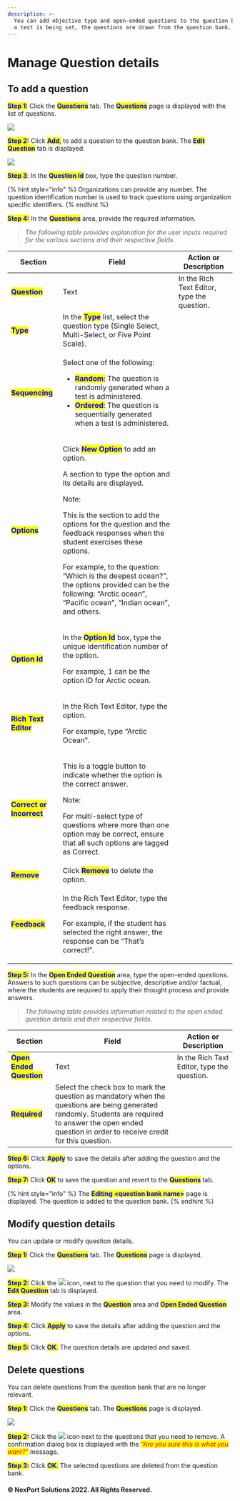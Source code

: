 ```yaml
---
description: >-
  You can add objective type and open-ended questions to the question bank. When
  a test is being set, the questions are drawn from the question bank.
---
```


# Manage Question details

## To add a question

<mark style="color:blue;">**Step 1:**</mark>  Click the <mark style="color:blue;">**Questions**</mark> tab.  The <mark style="color:blue;">**Questions**</mark> page is displayed with the list of questions.

![](https://www.nexportcampus.com/Content/Guides/aweb/Content/Resources/Images/OT\_Question\_Banks/Questions\_Add\_550x185.png)

<mark style="color:blue;">**Step 2:**</mark>  Click <mark style="color:blue;">**Add**</mark><mark style="color:blue;">,</mark> to add a question to the question bank.  The <mark style="color:blue;">**Edit Question**</mark> tab is displayed.

![](https://www.nexportcampus.com/Content/Guides/aweb/Content/Resources/Images/OT\_Question\_Banks/Edit\_Question\_550x478.png)

<mark style="color:blue;">**Step 3**</mark>:  In the <mark style="color:blue;">**Question Id**</mark> box, type the question number.

{% hint style="info" %}
Organizations can provide any number. The question identification number is used to track questions using organization specific identifiers.
{% endhint %}

<mark style="color:blue;">**Step 4:**</mark>  In the <mark style="color:blue;">**Questions**</mark> area, provide the required information.

> _The following table provides explanation for the user inputs required for the various sections and their respective fields._

| Section                                                   | Field                                                                                                                                                                                                                                                                                                                                                                                                                                                                                   | Action or Description                       |
| --------------------------------------------------------- | --------------------------------------------------------------------------------------------------------------------------------------------------------------------------------------------------------------------------------------------------------------------------------------------------------------------------------------------------------------------------------------------------------------------------------------------------------------------------------------- | ------------------------------------------- |
| <mark style="color:blue;">**Question**</mark>             | Text                                                                                                                                                                                                                                                                                                                                                                                                                                                                                    | In the Rich Text Editor, type the question. |
| <mark style="color:blue;">**Type**</mark>                 | In the <mark style="color:blue;">**Type**</mark> list, select the question type (Single Select, Multi-Select, or Five Point Scale).                                                                                                                                                                                                                                                                                                                                                     |                                             |
| <mark style="color:blue;">**Sequencing**</mark>           | <p>Select one of the following:</p><ul><li><mark style="color:blue;"><strong>Random</strong>:</mark> The question is randomly generated when a test is administered.</li><li><mark style="color:blue;"><strong>Ordered</strong>:</mark> The question is sequentially generated when a test is administered.</li></ul>                                                                                                                                                                   |                                             |
| <mark style="color:blue;">**Options**</mark>              | <p>Click <mark style="color:blue;"><strong>New Option</strong></mark> to add an option.</p><p>A section to type the option and its details are displayed.</p><p>Note:</p><p>This is the section to add the options for the question and the feedback responses when the student exercises these options.</p><p>For example, to the question: “Which is the deepest ocean?”, the options provided can be the following: “Arctic ocean”, “Pacific ocean”, “Indian ocean”, and others.</p> |                                             |
| <mark style="color:blue;">**Option Id**</mark>            | <p>In the <mark style="color:blue;"><strong>Option Id</strong></mark> box, type the unique identification number of the option.</p><p>For example, 1 can be the option ID for Arctic ocean.</p>                                                                                                                                                                                                                                                                                         |                                             |
| <mark style="color:blue;">**Rich Text Editor**</mark>     | <p>In the Rich Text Editor, type the option.</p><p>For example, type “Arctic Ocean”.</p>                                                                                                                                                                                                                                                                                                                                                                                                |                                             |
| <mark style="color:blue;">**Correct or Incorrect**</mark> | <p>This is a toggle button to indicate whether the option is the correct answer.</p><p>Note:</p><p>For multi-select type of questions where more than one option may be correct, ensure that all such options are tagged as Correct.</p>                                                                                                                                                                                                                                                |                                             |
| <mark style="color:blue;">**Remove**</mark>               | Click <mark style="color:blue;">**Remove**</mark> to delete the option.                                                                                                                                                                                                                                                                                                                                                                                                                 |                                             |
| <mark style="color:blue;">**Feedback**</mark>             | <p>In the Rich Text Editor, type the feedback response.</p><p>For example, if the student has selected the right answer, the response can be “That’s correct!”.</p>                                                                                                                                                                                                                                                                                                                     |                                             |

<mark style="color:blue;">**Step 5:**</mark>  In the <mark style="color:blue;">**Open Ended Question**</mark> area, type the open-ended questions. Answers to such questions can be subjective, descriptive and/or factual, where the students are required to apply their thought process and provide answers.

> _The following table provides information related to the open ended question details and their respective fields._

| Section                                                  | Field                                                                                                                                                                                                         | Action or Description                       |
| -------------------------------------------------------- | ------------------------------------------------------------------------------------------------------------------------------------------------------------------------------------------------------------- | ------------------------------------------- |
| <mark style="color:blue;">**Open Ended Question**</mark> | Text                                                                                                                                                                                                          | In the Rich Text Editor, type the question. |
| <mark style="color:blue;">**Required**</mark>            | Select the check box to mark the question as mandatory when the questions are being generated randomly. Students are required to answer the open ended question in order to receive credit for this question. |                                             |

<mark style="color:blue;">**Step 6:**</mark>  Click <mark style="color:blue;">**Apply**</mark> to save the details after adding the question and the options.

<mark style="color:blue;">**Step 7:**</mark>  Click <mark style="color:blue;">**OK**</mark> to save the question and revert to the <mark style="color:blue;">**Questions**</mark> tab.

{% hint style="info" %}
The <mark style="color:blue;">**Editing \<question bank name>**</mark> page is displayed. The question is added to the question bank.
{% endhint %}

## Modify question details <a href="#modify" id="modify"></a>

You can update or modify question details.

<mark style="color:blue;">**Step 1:**</mark>  Click the <mark style="color:blue;">**Questions**</mark> tab.  The <mark style="color:blue;">**Questions**</mark> <mark style="color:blue;"></mark><mark style="color:blue;"></mark> page is displayed.

![](https://www.nexportcampus.com/Content/Guides/aweb/Content/Resources/Images/OT\_Question\_Banks/Questions\_Edit\_550x185.png)

<mark style="color:blue;">**Step 2:**</mark>  Click the ![](https://www.nexportcampus.com/Content/Guides/aweb/Content/Resources/Images/Common\_Screens\_Icons/Edit.png) icon, next to the question that you need to modify.  The <mark style="color:blue;">**Edit Question**</mark> tab is displayed.

<mark style="color:blue;">**Step 3:**</mark>  Modify the values in the <mark style="color:blue;">**Question**</mark> area and <mark style="color:blue;">**Open Ended Question**</mark> area.

<mark style="color:blue;">**Step 4:**</mark>  Click <mark style="color:blue;">**Apply**</mark> to save the details after adding the question and the options.

<mark style="color:blue;">**Step 5:**</mark>  Click <mark style="color:blue;">**OK**</mark><mark style="color:blue;">.</mark>  The question details are updated and saved.

## Delete questions <a href="#delete" id="delete"></a>

You can delete questions from the question bank that are no longer relevant.

<mark style="color:blue;">**Step 1:**</mark>  Click the <mark style="color:blue;">**Questions**</mark> tab.  The <mark style="color:blue;">**Questions**</mark> page is displayed.

![](https://www.nexportcampus.com/Content/Guides/aweb/Content/Resources/Images/OT\_Question\_Banks/Questions\_Delete\_550x185.png)

<mark style="color:blue;">**Step 2:**</mark>  Click the ![](https://www.nexportcampus.com/Content/Guides/aweb/Content/Resources/Images/Common\_Screens\_Icons/Delete.png) icon next to the questions that you need to remove.  A confirmation dialog box is displayed with the _<mark style="color:red;background-color:yellow;">“Are you sure this is what you want?”</mark>_ message.

<mark style="color:blue;">**Step 3:**</mark> Click <mark style="color:blue;">**OK**</mark><mark style="color:blue;">.</mark>  The selected questions are deleted from the question bank.

#### © NexPort Solutions 2022. All Rights Reserved.
